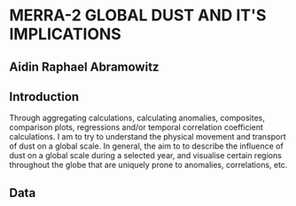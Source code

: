 # MERRA-2 GLOBAL DUST AND IT'S IMPLICATIONS
 
## Aidin Raphael Abramowitz

## Introduction

Through aggregating calculations, calculating anomalies, composites, comparison plots, regressions and/or temporal correlation coefficient calculations. I am to try to understand the physical movement and transport of dust on a global scale. 
In general, the aim to to describe the influence of dust on a global scale during a selected year, and visualise certain regions throughout the globe that are uniquely prone to anomalies, correlations, etc.


## Data
